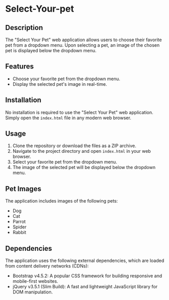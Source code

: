 # Select-Your-pet

## Description

The "Select Your Pet" web application allows users to choose their favorite pet from a dropdown menu. Upon selecting a pet, an image of the chosen pet is displayed below the dropdown menu.

## Features

- Choose your favorite pet from the dropdown menu.
- Display the selected pet's image in real-time.

## Installation

No installation is required to use the "Select Your Pet" web application. Simply open the `index.html` file in any modern web browser.

## Usage

1. Clone the repository or download the files as a ZIP archive.
2. Navigate to the project directory and open `index.html` in your web browser.
3. Select your favorite pet from the dropdown menu.
4. The image of the selected pet will be displayed below the dropdown menu.

## Pet Images

The application includes images of the following pets:

- Dog
- Cat
- Parrot
- Spider
- Rabbit

## Dependencies

The application uses the following external dependencies, which are loaded from content delivery networks (CDNs):

- Bootstrap v4.5.2: A popular CSS framework for building responsive and mobile-first websites.
- jQuery v3.5.1 (Slim Build): A fast and lightweight JavaScript library for DOM manipulation.

